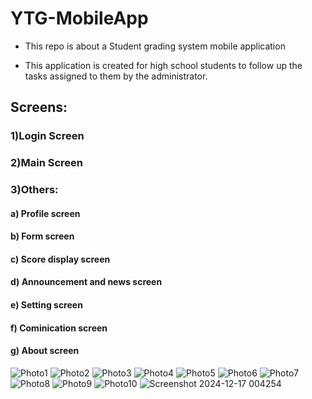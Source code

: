 # **YTG-MobileApp** 
* This repo is about a Student grading system mobile application

* This application is created for high school students to follow up the tasks assigned to them by the administrator.

## **Screens:**
### **1)Login Screen**
### **2)Main Screen**
### **3)Others:**
#### **a) Profile screen**
#### **b) Form screen**
#### **c) Score display screen**
#### **d) Announcement and news screen**
#### **e) Setting screen**
#### **f) Cominication screen**
#### **g) About screen**

![Photo1](https://github.com/user-attachments/assets/00f2c2e3-f05e-4459-9f2e-3277367114fa)
![Photo2](https://github.com/user-attachments/assets/696fee92-9d83-4fa0-a837-8e30f8f5a915)
![Photo3](https://github.com/user-attachments/assets/7ae16ec2-facb-443e-a434-c9a69f1f2942)
![Photo4](https://github.com/user-attachments/assets/5387ec00-c0bc-4eec-bdab-0bd8d22d13a2)
![Photo5](https://github.com/user-attachments/assets/04e9429e-6256-4f25-afbb-51526333b33b)
![Photo6](https://github.com/user-attachments/assets/b640c8ab-d9b3-4727-9bcf-e1c794ad5dac)
![Photo7](https://github.com/user-attachments/assets/fdaaaa17-1f4f-477e-b6ad-b3a2429950a6)
![Photo8](https://github.com/user-attachments/assets/464adf79-23d3-45b0-96fe-1d035a9dcad7)
![Photo9](https://github.com/user-attachments/assets/2517353e-d8b4-428a-9f37-8ffb6e4d6378)
![Photo10](https://github.com/user-attachments/assets/d165b468-8333-4f5e-8eb4-7f0ffa269c58)
![Screenshot 2024-12-17 004254](https://github.com/user-attachments/assets/64dd7b7f-c77d-47d0-b42d-2e48b670601d)










